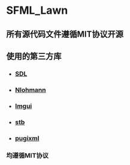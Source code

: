 # SFML_Lawn
## 所有源代码文件遵循MIT协议开源
## 使用的第三方库
- ### [SDL](https://www.libsdl.org/)
- ### [Nlohmann](https://github.com/nlohmann/json)
- ### [Imgui](https://github.com/ocornut/imgui)
- ### [stb](https://github.com/nothings/stb)
- ### [pugixml](https://github.com/zeux/pugixml)
### 均遵循MIT协议